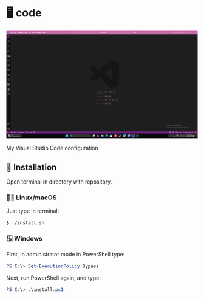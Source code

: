 # 🖥️ code

![Screenshot of my VS Code instance](screenshot.png)

My Visual Studio Code configuration

## 💾 Installation

Open terminal in directory with repository.

### 🐧🍎 Linux/macOS

Just type in terminal:

```sh
$ ./install.sh
```

### 🪟 Windows

First, in administrator mode in PowerShell type:

```powershell
PS C:\> Set-ExecutionPolicy Bypass
```

Next, run PowerShell again, and type:

```powershell
PS C:\> .\install.ps1
```
